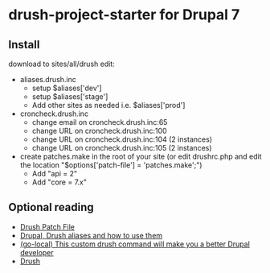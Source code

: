 # drush-project-starter for Drupal 7

## Install 
download to sites/all/drush
edit:

- aliases.drush.inc
    + setup $aliases['dev']
    + setup $aliases['stage']
    + Add other sites as needed i.e. $aliases['prod']
- croncheck.drush.inc
    + change email on croncheck.drush.inc:65
    + change URL on croncheck.drush.inc:100
    + change URL on croncheck.drush.inc:104 (2 instances)
    + change URL on croncheck.drush.inc:105 (2 instances)
- create patches.make in the root of your site (or edit drushrc.php and edit the location "$options['patch-file'] = 'patches.make';") 
    + Add "api = 2"
    + Add "core = 7.x"

## Optional reading

- [Drush Patch File](https://bitbucket.org/davereid/drush-patchfile)
- [Drupal, Drush aliases and how to use them](https://www.deeson.co.uk/labs/drupal-drush-aliases-and-how-use-them)
- [(go-local) This custom drush command will make you a better Drupal developer](https://www.thirdandgrove.com/this-custom-drush-command-will-make-you-a-better-drupal-developer)
- [Drush](http://www.drush.org/en/master/)

